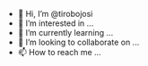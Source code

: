 - 👋 Hi, I’m @tirobojosi
- 👀 I’m interested in ...
- 🌱 I’m currently learning ...
- 💞️ I’m looking to collaborate on ...
- 📫 How to reach me ...

<!---
tirobojosi/tirobojosi is a ✨ special ✨ repository because its `README.md` (this file) appears on your GitHub profile.
You can click the Preview link to take a look at your changes.
--->

